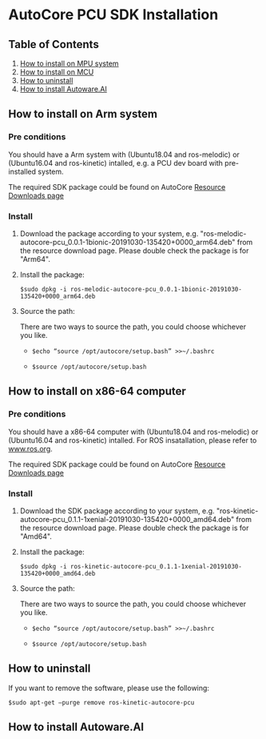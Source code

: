# AutoCore PCU SDK Installation

## Table of Contents

1. [How to install on MPU system](#how-to-install-on-arm-system)  
2. [How to install on MCU](#how-to-install-on-x86-64-computer)  
3. [How to uninstall](#how-to-uninstall)
3. [How to install Autoware.AI](#how-to-install-autowareai)  

## How to install on Arm system

### Pre conditions
You should have a Arm system with (Ubuntu18.04 and ros-melodic) or (Ubuntu16.04 and ros-kinetic) intalled, e.g. a PCU dev board with pre-installed system.

The required SDK package could be found on AutoCore [Resource Downloads page](Resource_download.md)

### Install

1. Download the package according to your system, e.g. "ros-melodic-autocore-pcu_0.0.1-1bionic-20191030-135420+0000_arm64.deb" from the resource download page. Please double check the package is for "Arm64".

2. Install the package:

    `$sudo dpkg -i ros-melodic-autocore-pcu_0.0.1-1bionic-20191030-135420+0000_arm64.deb`

3. Source the path:

    There are two ways to source the path, you could choose whichever you like.

    - `$echo “source /opt/autocore/setup.bash” >>~/.bashrc`
    
    - `$source /opt/autocore/setup.bash`

## How to install on x86-64 computer

### Pre conditions
You should have a x86-64 computer with (Ubuntu18.04 and ros-melodic) or (Ubuntu16.04 and ros-kinetic) intalled. For ROS insatallation, please refer to www.ros.org.

The required SDK package could be found on AutoCore [Resource Downloads page](Resource_download.md)

### Install

1. Download the SDK package according to your system, e.g. "ros-kinetic-autocore-pcu_0.1.1-1xenial-20191030-135420+0000_amd64.deb" from the resource download page. Please double check the package is for "Amd64".

2. Install the package:

    `$sudo dpkg -i ros-kinetic-autocore-pcu_0.1.1-1xenial-20191030-135420+0000_amd64.deb`

3. Source the path:

    There are two ways to source the path, you could choose whichever you like.

    - `$echo “source /opt/autocore/setup.bash” >>~/.bashrc`
    
    - `$source /opt/autocore/setup.bash`


## How to uninstall

If you want to remove the software, please use the following:

`$sudo apt-get –purge remove ros-kinetic-autocore-pcu`


## How to install Autoware.AI

